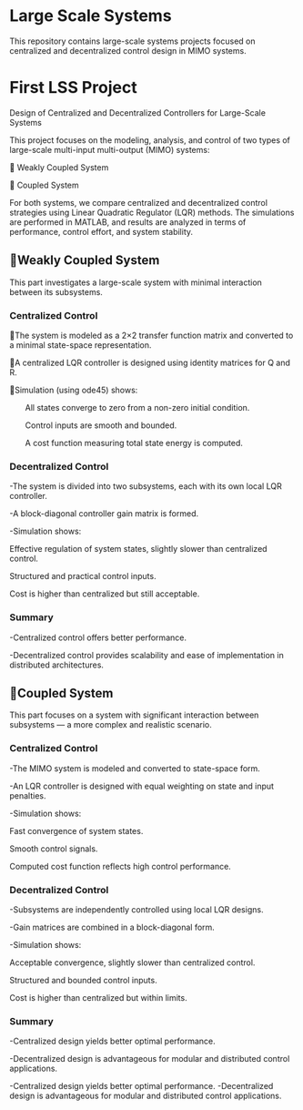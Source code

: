 # Large Scale Systems
This repository contains large-scale systems projects focused on centralized and decentralized control design in MIMO systems.

# First LSS Project
Design of Centralized and Decentralized Controllers for Large-Scale Systems

This project focuses on the modeling, analysis, and control of two types of large-scale multi-input multi-output (MIMO) systems:

🔹 Weakly Coupled System

🔹 Coupled System

For both systems, we compare centralized and decentralized control strategies using Linear Quadratic Regulator (LQR) methods. The simulations are performed in MATLAB, and results are analyzed in terms of performance, control effort, and system stability.

## 🔹Weakly Coupled System
This part investigates a large-scale system with minimal interaction between its subsystems.
### Centralized Control
🔸The system is modeled as a 2×2 transfer function matrix and converted to a minimal state-space representation.

🔸A centralized LQR controller is designed using identity matrices for Q and R.

🔸Simulation (using ode45) shows:

&nbsp;&nbsp;&nbsp;&nbsp;&nbsp;&nbsp; All states converge to zero from a non-zero initial condition.
   
&nbsp;&nbsp;&nbsp;&nbsp;&nbsp;&nbsp; Control inputs are smooth and bounded.
   
&nbsp;&nbsp;&nbsp;&nbsp;&nbsp;&nbsp; A cost function measuring total state energy is computed.
   
### Decentralized Control
-The system is divided into two subsystems, each with its own local LQR controller.

-A block-diagonal controller gain matrix is formed.

-Simulation shows:

   Effective regulation of system states, slightly slower than centralized control.
   
   Structured and practical control inputs.
   
   Cost is higher than centralized but still acceptable.
   
### Summary
-Centralized control offers better performance.

-Decentralized control provides scalability and ease of implementation in distributed architectures.

## 🔹Coupled System
This part focuses on a system with significant interaction between subsystems — a more complex and realistic scenario.
### Centralized Control
-The MIMO system is modeled and converted to state-space form.

-An LQR controller is designed with equal weighting on state and input penalties.

-Simulation shows:

   Fast convergence of system states.
   
   Smooth control signals.
   
   Computed cost function reflects high control performance.
   
### Decentralized Control
-Subsystems are independently controlled using local LQR designs.

-Gain matrices are combined in a block-diagonal form.

-Simulation shows:

   Acceptable convergence, slightly slower than centralized control.
   
   Structured and bounded control inputs.
   
   Cost is higher than centralized but within limits.
   
### Summary
-Centralized design yields better optimal performance.

-Decentralized design is advantageous for modular and distributed control applications.


-Centralized design yields better optimal performance.
-Decentralized design is advantageous for modular and distributed control applications.
